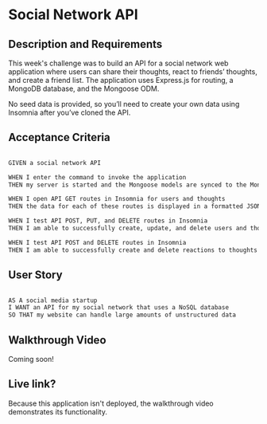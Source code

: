 # Social Network API

## Description and Requirements

This week's challenge was to build an API for a social network web application where users can share their thoughts, react to friends’ thoughts, and create a friend list. The application uses Express.js for routing, a MongoDB database, and the Mongoose ODM. 

No seed data is provided, so you’ll need to create your own data using Insomnia after you’ve cloned the API.

## Acceptance Criteria

```md

GIVEN a social network API

WHEN I enter the command to invoke the application
THEN my server is started and the Mongoose models are synced to the MongoDB database

WHEN I open API GET routes in Insomnia for users and thoughts
THEN the data for each of these routes is displayed in a formatted JSON

WHEN I test API POST, PUT, and DELETE routes in Insomnia
THEN I am able to successfully create, update, and delete users and thoughts in my database

WHEN I test API POST and DELETE routes in Insomnia
THEN I am able to successfully create and delete reactions to thoughts and add and remove friends to a user’s friend list

```

## User Story

```md

AS A social media startup
I WANT an API for my social network that uses a NoSQL database
SO THAT my website can handle large amounts of unstructured data

```

## Walkthrough Video

Coming soon!

## Live link?

Because this application isn't deployed, the walkthrough video demonstrates its functionality.
